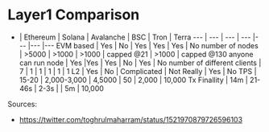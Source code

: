 # Layer1 Comparison
  
  - | Ethereum | Solana | Avalanche | BSC | Tron | Terra 
--- | --- | --- | --- |--- |--- |--- 
EVM based | Yes | No | Yes | Yes | Yes | No 
number of nodes | >5000 | >1000 | >1000 | capped @21 | >1000 | capped @130 
anyone can run node | Yes |Yes | Yes | No | Yes | No 
number of different clients | 7 | 1 | 1 | 1 | 1 | 1 
L2 | Yes | No | Complicated | Not Really | Yes | No 
TPS | 15-20 | 2,000-3,000 | 4,5000 | 50 | 2,000 | 10,000 
Tx Finallity | 14m | 21-46s | 2-3s |  | 5m | 10,000  

Sources:
- https://twitter.com/toghrulmaharram/status/1521970879726596103

